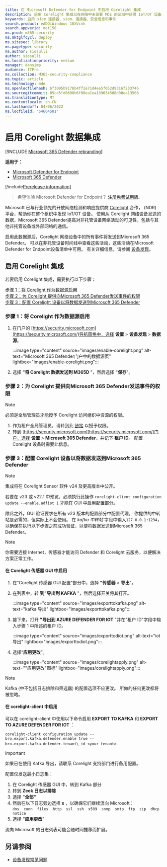 ```yaml
---
title: 在 Microsoft Defender for Endpoint 中启用 Corelight 集成
description: 启用 Corelight 集成以在网络中未部署 MDE 的区域中获得 IoT/OT 设备的可见性
keywords: 启用 siem 连接器、siem、连接器、安全信息和事件
search.product: eADQiWindows 10XVcnh
search.appverid: met150
ms.prod: m365-security
ms.mktglfcycl: deploy
ms.sitesec: library
ms.pagetype: security
ms.author: siosulli
author: siosulli
ms.localizationpriority: medium
manager: dansimp
audience: ITPro
ms.collection: M365-security-compliance
ms.topic: article
ms.technology: mde
ms.openlocfilehash: bf3095b9178b4ff2e71d4ee5f652d9316f233746
ms.sourcegitcommit: 85ce5fd0698b6f00ea1ea189634588d00ea13508
ms.translationtype: MT
ms.contentlocale: zh-CN
ms.lasthandoff: 04/06/2022
ms.locfileid: "64664581"
---
```

# <a name="enable-corelight-data-integration"></a>启用 Corelight 数据集成

[!INCLUDE [Microsoft 365 Defender rebranding](../../includes/microsoft-defender.md)]

**适用于：**

- [Microsoft Defender for Endpoint](https://go.microsoft.com/fwlink/?linkid=2154037)
- [Microsoft 365 Defender](https://go.microsoft.com/fwlink/?linkid=2118804)

[!include[Prerelease information](../../includes/prerelease.md)]

> 希望体验 Microsoft Defender for Endpoint？ [注册免费试用版](https://signup.microsoft.com/create-account/signup?products=7f379fee-c4f9-4278-b0a1-e4c8c2fcdf7e&ru=https://aka.ms/MDEp2OpenTrial?ocid=docs-wdatp-enablesiem-abovefoldlink)。

Microsoft 已与行业领先的开放网络检测和响应提供商 [Corelight](https://corelight.com/integrations/iot-security) 合作， (NDR) 平台，帮助你在整个组织中发现 IoT/OT 设备。 使用从 Corelight 网络设备发送的数据，Microsoft 365 Defender提高对非托管设备网络活动的可见性，包括与其他非托管设备或外部网络的通信。

启用此数据源后，Corelight 网络设备中的所有事件将发送到Microsoft 365 Defender。 可以在非托管设备时间线中查看这些活动，这些活动在Microsoft Defender for Endpoint设备清单中可用。 有关详细信息，请参阅 [设备发现](device-discovery.md)。

## <a name="enabling-the-corelight-integration"></a>启用 Corelight 集成

若要启用 Corelight 集成，需要执行以下步骤：

[步骤 1：将 Corelight 作为数据源启用](#step-1-turn-on-corelight-as-a-data-source)<br>
[步骤 2：为 Corelight 提供向Microsoft 365 Defender发送事件的权限](#step-2-provide-permission-for-corelight-to-send-events-to-microsoft-365-defender)<br>
[步骤 3：配置 Corelight 设备以将数据发送到Microsoft 365 Defender](#step-3-configure-your-corelight-appliance-to-send-data-to-microsoft-365-defender)

### <a name="step-1-turn-on-corelight-as-a-data-source"></a>步骤 1：将 Corelight 作为数据源启用

1. 在门户的 [https://security.microsoft.com](https://security.microsoft.com/)导航窗格中，选择 **设置** \> **设备发现** \> **数据源**。

   :::image type="content" source="images/enable-corelight.png" alt-text="Microsoft 365 Defender门户中的数据源页" lightbox="images/enable-corelight.png":::

2. 选择 **"将 Corelight 数据发送到 M365D** "，然后选择 **"保存**"。

### <a name="step-2-provide-permission-for-corelight-to-send-events-to-microsoft-365-defender"></a>步骤 2：为 Corelight 提供向Microsoft 365 Defender发送事件的权限

> [!NOTE]
> 必须是全局管理员才能授予 Corelight 访问组织中资源的权限。

1. 作为租户全局管理员，请转到此 [链接](<https://login.microsoftonline.com/common/oauth2/authorize?prompt=consent&client_id=d8be544e-9d1a-4825-a5cb-fb447457f692&response_type=code&sso_reload=true>) 以授予权限。
2. 转到 [https://security.microsoft.com](https://security.microsoft.com/)门户，选择 **设置** \> **Microsoft 365 Defender**，并记下 **租户 ID**。 配置 Corelight 设备时需要此信息。

### <a name="step-3-configure-your-corelight-appliance-to-send-data-to-microsoft-365-defender"></a>步骤 3：配置 Corelight 设备以将数据发送到Microsoft 365 Defender

> [!NOTE]
>  集成将在 Corelight Sensor 软件 v24 及更高版本中公开。 

若要在 v23 或 v22.1 中预览，必须执行此操作 `corelight-client configuration update --enable.adfiot 1` 才能在 GUI 中启用配置部分。

除此之外，GUI 验证要求在所有 v23 版本的配置部分中配置代理。  你提供的中转站是必需的，但实际上不会使用。 在 _kafka 中转站_ 字段中输入`127.0.0.1:1234`，以确保在执行以下步骤之前成功验证，以便将数据发送到Microsoft 365 Defender。

> [!NOTE]
> 你需要连接 Internet，传感器才能访问 Defender 和 Corelight 云服务，以便解决方案正常工作。

#### <a name="enabling-in-the-corelight-sensor-gui"></a>在 Corelight 传感器 GUI 中启用

1. 在"Corelight 传感器 GUI 配置"部分中，选择 **"传感器** \> **导出**"。
2. 在列表中，转 **到"导出到 KAFKA** "，然后选择开关将其打开。

   :::image type="content" source="images/exporttokafka.png" alt-text="kafka 导出" lightbox="images/exporttokafka.png":::

3. 接下来，打开 **"导出到 AZURE DEFENDER FOR IOT** "并在"租户 ID"字段中输入步骤 1 中所述的租户 ID。

   :::image type="content" source="images/exporttodiot.png" alt-text="iot 导出" lightbox="images/exporttodiot.png":::

4. 选择“**应用更改**”。

   :::image type="content" source="images/corelightapply.png" alt-text="&quot;应用更改&quot;图标" lightbox="images/corelightapply.png":::

> [!NOTE]
> Kafka (中不包括日志排除和筛选器) 的配置选项不应更改。 所做的任何更改都将被忽略。

#### <a name="enabling-in-the-corelight-client"></a>在 corelight-client 中启用

可以在 corelight-client 中使用以下命令启用 **EXPORT TO KAFKA** 和 **EXPORT TO AZURE DEFENDER FOR IOT** ：

`corelight-client configuration update --bro.export.kafka.defender.enable true --bro.export.kafka.defender.tenant\_id <your tenant>`.

> [!IMPORTANT]
> 如果已在使用 Kafka 导出，请联系 Corelight 支持部门进行备用配置。

配置仅发送最小日志集：

1. 在 Corelight 传感器 GUI 中，转到 Kafka 部分
2. 转到 **Zeek 日志以排除**
3. 选择 **"全部"**
4. 然后在以下日志旁边选择 **x** ，以确保它们继续流向 Microsoft：  
    `dns  conn  files  http  ssl  ssh  x509  snmp  smtp  ftp  sip  dhcp  notice`
5. 选择 **"应用更改**"

流向 Microsoft 的日志列表可能会随时间推移而扩展。

## <a name="see-also"></a>另请参阅

- [设备发现常见问题](device-discovery-faq.md)
